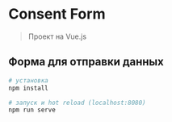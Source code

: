 # Consent Form

> Проект на Vue.js

## Форма для отправки данных

``` bash
# установка
npm install

# запуск и hot reload (localhost:8080)
npm run serve

```